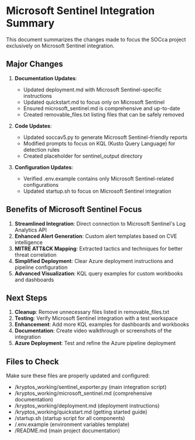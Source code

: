 # Microsoft Sentinel Integration Summary

This document summarizes the changes made to focus the SOCca project exclusively on Microsoft Sentinel integration.

## Major Changes

1. **Documentation Updates**:
   - Updated deployment.md with Microsoft Sentinel-specific instructions
   - Updated quickstart.md to focus only on Microsoft Sentinel
   - Ensured microsoft_sentinel.md is comprehensive and up-to-date
   - Created removable_files.txt listing files that can be safely removed

2. **Code Updates**:
   - Updated soccav5.py to generate Microsoft Sentinel-friendly reports
   - Modified prompts to focus on KQL (Kusto Query Language) for detection rules
   - Created placeholder for sentinel_output directory

3. **Configuration Updates**:
   - Verified .env.example contains only Microsoft Sentinel-related configurations
   - Updated startup.sh to focus on Microsoft Sentinel integration

## Benefits of Microsoft Sentinel Focus

1. **Streamlined Integration**: Direct connection to Microsoft Sentinel's Log Analytics API
2. **Enhanced Alert Generation**: Custom alert templates based on CVE intelligence
3. **MITRE ATT&CK Mapping**: Extracted tactics and techniques for better threat correlation
4. **Simplified Deployment**: Clear Azure deployment instructions and pipeline configuration
5. **Advanced Visualization**: KQL query examples for custom workbooks and dashboards

## Next Steps

1. **Cleanup**: Remove unnecessary files listed in removable_files.txt
2. **Testing**: Verify Microsoft Sentinel integration with a test workspace
3. **Enhancement**: Add more KQL examples for dashboards and workbooks
4. **Documentation**: Create video walkthrough or screenshots of the integration
5. **Azure Deployment**: Test and refine the Azure pipeline deployment

## Files to Check

Make sure these files are properly updated and configured:

- /kryptos_working/sentinel_exporter.py (main integration script)
- /kryptos_working/microsoft_sentinel.md (comprehensive documentation)
- /kryptos_working/deployment.md (deployment instructions)
- /kryptos_working/quickstart.md (getting started guide)
- /startup.sh (startup script for all components)
- /.env.example (environment variables template)
- /README.md (main project documentation)